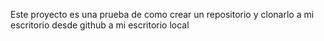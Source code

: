 Este proyecto es una prueba de como crear un repositorio y clonarlo a mi escritorio desde github a mi escritorio local
